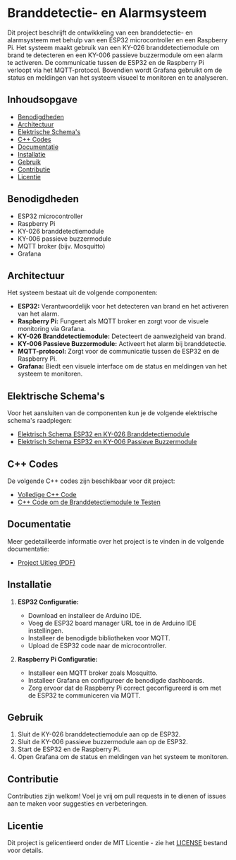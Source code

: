 # Branddetectie- en Alarmsysteem

Dit project beschrijft de ontwikkeling van een branddetectie- en alarmsysteem met behulp van een ESP32 microcontroller en een Raspberry Pi. Het systeem maakt gebruik van een KY-026 branddetectiemodule om brand te detecteren en een KY-006 passieve buzzermodule om een alarm te activeren. De communicatie tussen de ESP32 en de Raspberry Pi verloopt via het MQTT-protocol. Bovendien wordt Grafana gebruikt om de status en meldingen van het systeem visueel te monitoren en te analyseren.

## Inhoudsopgave

- [Benodigdheden](#benodigdheden)
- [Architectuur](#architectuur)
- [Elektrische Schema's](#elektrische-schema's)
- [C++ Codes](#c-codes)
- [Documentatie](#documentatie)
- [Installatie](#installatie)
- [Gebruik](#gebruik)
- [Contributie](#contributie)
- [Licentie](#licentie)

## Benodigdheden

- ESP32 microcontroller
- Raspberry Pi
- KY-026 branddetectiemodule
- KY-006 passieve buzzermodule
- MQTT broker (bijv. Mosquitto)
- Grafana

## Architectuur

Het systeem bestaat uit de volgende componenten:

- **ESP32:** Verantwoordelijk voor het detecteren van brand en het activeren van het alarm.
- **Raspberry Pi:** Fungeert als MQTT broker en zorgt voor de visuele monitoring via Grafana.
- **KY-026 Branddetectiemodule:** Detecteert de aanwezigheid van brand.
- **KY-006 Passieve Buzzermodule:** Activeert het alarm bij branddetectie.
- **MQTT-protocol:** Zorgt voor de communicatie tussen de ESP32 en de Raspberry Pi.
- **Grafana:** Biedt een visuele interface om de status en meldingen van het systeem te monitoren.

## Elektrische Schema's

Voor het aansluiten van de componenten kun je de volgende elektrische schema's raadplegen:
- [Elektrisch Schema ESP32 en KY-026 Branddetectiemodule](link-naar-schema-esp32-ky-026)
- [Elektrisch Schema ESP32 en KY-006 Passieve Buzzermodule](link-naar-schema-esp32-ky-006)

## C++ Codes

De volgende C++ codes zijn beschikbaar voor dit project:
- [Volledige C++ Code](link-naar-volledige-code)
- [C++ Code om de Branddetectiemodule te Testen](link-naar-testcode-branddetectiemodule)

## Documentatie

Meer gedetailleerde informatie over het project is te vinden in de volgende documentatie:
- [Project Uitleg (PDF)](link-naar-pdf)

## Installatie

1. **ESP32 Configuratie:**
   - Download en installeer de Arduino IDE.
   - Voeg de ESP32 board manager URL toe in de Arduino IDE instellingen.
   - Installeer de benodigde bibliotheken voor MQTT.
   - Upload de ESP32 code naar de microcontroller.

2. **Raspberry Pi Configuratie:**
   - Installeer een MQTT broker zoals Mosquitto.
   - Installeer Grafana en configureer de benodigde dashboards.
   - Zorg ervoor dat de Raspberry Pi correct geconfigureerd is om met de ESP32 te communiceren via MQTT.

## Gebruik

1. Sluit de KY-026 branddetectiemodule aan op de ESP32.
2. Sluit de KY-006 passieve buzzermodule aan op de ESP32.
3. Start de ESP32 en de Raspberry Pi.
4. Open Grafana om de status en meldingen van het systeem te monitoren.

## Contributie

Contributies zijn welkom! Voel je vrij om pull requests in te dienen of issues aan te maken voor suggesties en verbeteringen.

## Licentie

Dit project is gelicentieerd onder de MIT Licentie - zie het [LICENSE](LICENSE) bestand voor details.
